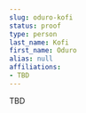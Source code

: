 ```yaml
---
slug: oduro-kofi
status: proof
type: person
last_name: Kofi
first_name: Oduro
alias: null
affiliations:
- TBD
---
```


TBD

